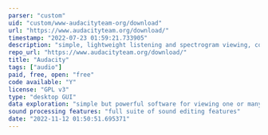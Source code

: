 ```yaml
---
parser: "custom"
uid: "custom/www-audacityteam-org/download"
url: "https://www.audacityteam.org/download/"
timestamp: "2022-07-23 01:59:21.733905"
description: "simple, lightweight listening and spectrogram viewing, comparison, and manipulation"
repo_url: "https://www.audacityteam.org/download/"
title: "Audacity"
tags: ["audio"]
paid, free, open: "free"
code available: "Y"
license: "GPL v3"
type: "desktop GUI"
data exploration: "simple but powerful software for viewing one or many recording waveforms or spectrograms at once"
sound processing features: "full suite of sound editing features"
date: "2022-11-12 01:50:51.695371"
---
```

